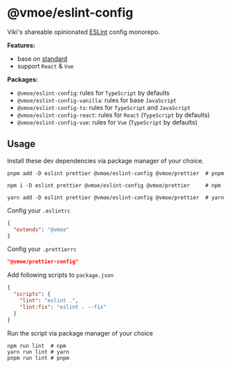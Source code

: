 # @vmoe/eslint-config

Viki's shareable opinionated [ESLint](https://eslint.org/) config monorepo.

**Features:**

- base on [standard](https://github.com/standard/eslint-config-standard)
- support `React` & `Vue`

**Packages:**

- `@vmoe/eslint-config`: rules for `TypeScript` by defaults
- `@vmoe/eslint-config-vanilla`: rules for base `JavaScript`
- `@vmoe/eslint-config-ts`: rules for `TypeScript` and `JavaScript`
- `@vmoe/eslint-config-react`: rules for `React` (`TypeScript` by defaults)
- `@vmoe/eslint-config-vue`: rules for `Vue` (`TypeScript` by defaults)

## Usage

Install these dev dependencies via package manager of your choice.

```shell
pnpm add -D eslint prettier @vmoe/eslint-config @vmoe/prettier  # pnpm
```

```shell
npm i -D eslint prettier @vmoe/eslint-config @vmoe/prettier     # npm
```

```shell
yarn add -D eslint prettier @vmoe/eslint-config @vmoe/prettier  # yarn
```

Config your `.eslintrc`

```json
{
  "extends": "@vmoe"
}
```

Config your `.prettierrc`

```json
"@vmoe/prettier-config"
```

Add following scripts to `package.json`

```json
{
  "scripts": {
    "lint": "eslint .",
    "lint:fix": "eslint . --fix"
  }
}
```

Run the script via package manager of your choice

```shell
npm run lint  # npm
yarn run lint # yarn
pnpm run lint # pnpm
```
